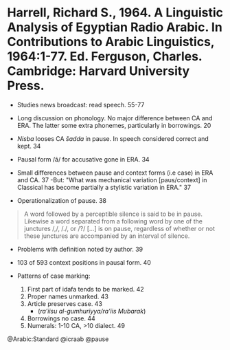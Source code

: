 # Harrell, Richard S., 1964. A Linguistic Analysis of Egyptian Radio Arabic. In Contributions to Arabic Linguistics, 1964:1-77. Ed. Ferguson, Charles. Cambridge: Harvard University Press.

- Studies news broadcast: read speech. 55-77

- Long discussion on phonology. No major difference between CA and ERA. The latter some extra phonemes, particularly in borrowings. 20

- *Nisba* looses CA *šadda* in pause. In speech considered correct and kept. 34

- Pausal form /ā/ for accusative gone in ERA. 34

- Small differences between pause and context forms (i.e case) in ERA and CA. 37
  -But: "What was mechanical variation [paus/context] in Classical has become partially a stylistic variation in ERA." 37

- Operationalization of pause. 38

> A word followed by a perceptible silence is said to be in pause. Likewise a word separated from a following word by one of the junctures /,/, /./, or /?/ [...] is on pause, regardless of whether or not these junctures are accompanied by an interval of silence.  

  - Problems with definition noted by author. 39

- 103 of 593 context positions in pausal form. 40

- Patterns of case marking:
  1. First part of idafa tends to be marked. 42
  2. Proper names unmarked. 43
  3. Article preserves case. 43
     - (*ra’iisu al-gumhuriyya/ra’iis Mubarak*)
  4. Borrowings no case. 44
  5. Numerals: 1-10 CA, >10 dialect. 49

@Arabic:Standard
@icraab
@pause

